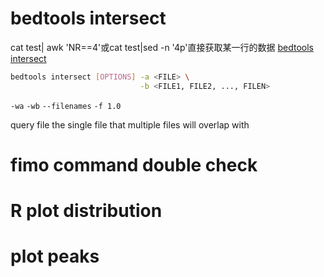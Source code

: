# bedtools intersect
cat test| awk 'NR==4'或cat test|sed -n '4p'直接获取某一行的数据
[bedtools intersect](https://bedtools.readthedocs.io/en/latest/content/tools/intersect.html)
```bash
bedtools intersect [OPTIONS] -a <FILE> \
                             -b <FILE1, FILE2, ..., FILEN>
```
`-wa` `-wb`
`--filenames`
`-f 1.0`

query file the single file that multiple files will overlap with
# fimo command double check
# R plot distribution
# plot peaks
<!--stackedit_data:
eyJoaXN0b3J5IjpbMTY5NDAwOTM1NiwtNjI1NzM5MTcwLDEyMD
YxNDI1MzIsLTU1NDc3NzU2MSwxODY5NzI1ODMxLDE4NjE2MjI0
NjMsMTIxMDY4MTYzMSwtMTUxOTk4NzY0Ml19
-->
